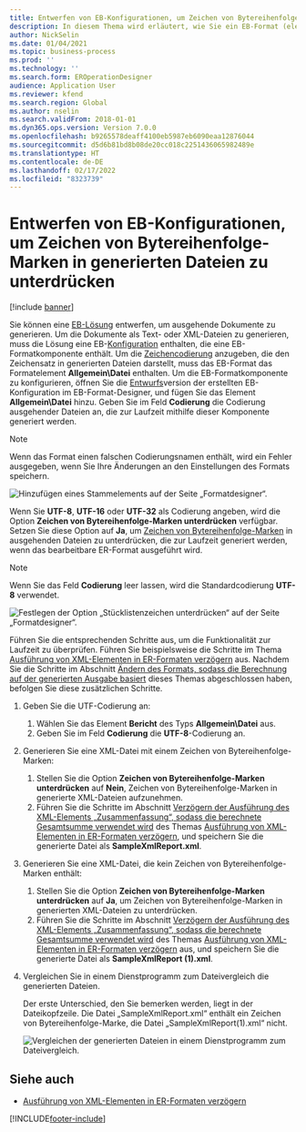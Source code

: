 ```yaml
---
title: Entwerfen von EB-Konfigurationen, um Zeichen von Bytereihenfolge-Marken in generierten Dateien zu unterdrücken
description: In diesem Thema wird erläutert, wie Sie ein EB-Format (elektronische Berichterstellung) konfigurieren, um Berichte zu generieren, die Zeichen von Bytereihenfolge-Marken unterdrücken.
author: NickSelin
ms.date: 01/04/2021
ms.topic: business-process
ms.prod: ''
ms.technology: ''
ms.search.form: EROperationDesigner
audience: Application User
ms.reviewer: kfend
ms.search.region: Global
ms.author: nselin
ms.search.validFrom: 2018-01-01
ms.dyn365.ops.version: Version 7.0.0
ms.openlocfilehash: b9265578deaff4100eb5987eb6090eaa12876044
ms.sourcegitcommit: d5d6b81bd8b08de20cc018c2251436065982489e
ms.translationtype: HT
ms.contentlocale: de-DE
ms.lasthandoff: 02/17/2022
ms.locfileid: "8323739"
---
```

# <a name="design-er-configurations-to-suppress-bom-characters-in-generated-files"></a>Entwerfen von EB-Konfigurationen, um Zeichen von Bytereihenfolge-Marken in generierten Dateien zu unterdrücken

[!include [banner](../includes/banner.md)]

Sie können eine [EB-](general-electronic-reporting.md)[Lösung](er-quick-start1-new-solution.md) entwerfen, um ausgehende Dokumente zu generieren. Um die Dokumente als Text- oder XML-Dateien zu generieren, muss die Lösung eine EB-[Konfiguration](general-electronic-reporting.md#Configuration) enthalten, die eine EB-Formatkomponente enthält. Um die [Zeichencodierung](/windows/win32/intl/character-sets) anzugeben, die den Zeichensatz in generierten Dateien darstellt, muss das EB-Format das Formatelement **Allgemein\\Datei** enthalten. Um die EB-Formatkomponente zu konfigurieren, öffnen Sie die [Entwurfs](general-electronic-reporting.md#component-versioning)version der erstellten EB-Konfiguration im EB-Format-Designer, und fügen Sie das Element **Allgemein\\Datei** hinzu. Geben Sie im Feld **Codierung** die Codierung ausgehender Dateien an, die zur Laufzeit mithilfe dieser Komponente generiert werden.

> [!NOTE]
> Wenn das Format einen falschen Codierungsnamen enthält, wird ein Fehler ausgegeben, wenn Sie Ihre Änderungen an den Einstellungen des Formats speichern.

![Hinzufügen eines Stammelements auf der Seite „Formatdesigner“.](./media/er-suppress-bom-characters-image1.gif)

Wenn Sie **UTF-8**, **UTF-16** oder **UTF-32** als Codierung angeben, wird die Option **Zeichen von Bytereihenfolge-Marken unterdrücken** verfügbar. Setzen Sie diese Option auf **Ja**, um [Zeichen von Bytereihenfolge-Marken](/globalization/encoding/byte-order-mark) in ausgehenden Dateien zu unterdrücken, die zur Laufzeit generiert werden, wenn das bearbeitbare ER-Format ausgeführt wird.

> [!NOTE]
> Wenn Sie das Feld **Codierung** leer lassen, wird die Standardcodierung **UTF-8** verwendet.

![Festlegen der Option „Stücklistenzeichen unterdrücken“ auf der Seite „Formatdesigner“.](./media/er-suppress-bom-characters-image2.gif)

Führen Sie die entsprechenden Schritte aus, um die Funktionalität zur Laufzeit zu überprüfen. Führen Sie beispielsweise die Schritte im Thema [Ausführung von XML-Elementen in ER-Formaten verzögern](er-defer-xml-element.md) aus. Nachdem Sie die Schritte im Abschnitt [Ändern des Formats, sodass die Berechnung auf der generierten Ausgabe basiert](er-defer-xml-element.md#modify-the-format-so-that-the-calculation-is-based-on-generated-output) dieses Themas abgeschlossen haben, befolgen Sie diese zusätzlichen Schritte.

1. Geben Sie die UTF-Codierung an:

    1. Wählen Sie das Element **Bericht** des Typs **Allgemein\\Datei** aus.
    2. Geben Sie im Feld **Codierung** die **UTF-8**-Codierung an.

2. Generieren Sie eine XML-Datei mit einem Zeichen von Bytereihenfolge-Marken:

    1. Stellen Sie die Option **Zeichen von Bytereihenfolge-Marken unterdrücken** auf **Nein**, Zeichen von Bytereihenfolge-Marken in generierte XML-Dateien aufzunehmen.
    2. Führen Sie die Schritte im Abschnitt [Verzögern der Ausführung des XML-Elements „Zusammenfassung“, sodass die berechnete Gesamtsumme verwendet wird](er-defer-xml-element.md#defer-the-execution-of-the-summary-xml-element-so-that-the-calculated-total-is-used) des Themas [Ausführung von XML-Elementen in ER-Formaten verzögern](er-defer-xml-element.md), und speichern Sie die generierte Datei als **SampleXmlReport.xml**.

3. Generieren Sie eine XML-Datei, die kein Zeichen von Bytereihenfolge-Marken enthält:

    1. Stellen Sie die Option **Zeichen von Bytereihenfolge-Marken unterdrücken** auf **Ja**, um Zeichen von Bytereihenfolge-Marken in generierten XML-Dateien zu unterdrücken.
    2. Führen Sie die Schritte im Abschnitt [Verzögern der Ausführung des XML-Elements „Zusammenfassung“, sodass die berechnete Gesamtsumme verwendet wird](er-defer-xml-element.md#defer-the-execution-of-the-summary-xml-element-so-that-the-calculated-total-is-used) des Themas [Ausführung von XML-Elementen in ER-Formaten verzögern](er-defer-xml-element.md) aus, und speichern Sie die generierte Datei als **SampleXmlReport (1).xml**.

4. Vergleichen Sie in einem Dienstprogramm zum Dateivergleich die generierten Dateien.

    Der erste Unterschied, den Sie bemerken werden, liegt in der Dateikopfzeile. Die Datei „SampleXmlReport.xml“ enthält ein Zeichen von Bytereihenfolge-Marke, die Datei „SampleXmlReport(1).xml“ nicht.

    ![Vergleichen der generierten Dateien in einem Dienstprogramm zum Dateivergleich.](./media/er-suppress-bom-characters-image3.png)

## <a name="see-also"></a>Siehe auch

- [Ausführung von XML-Elementen in ER-Formaten verzögern](er-defer-xml-element.md)


[!INCLUDE[footer-include](../../../includes/footer-banner.md)]
